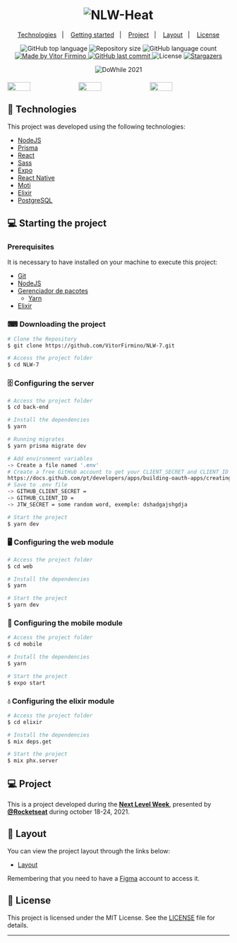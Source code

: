 

<h1 align="center">
    <img alt="NLW-Heat" title="NLW-Heat" src="https://user-images.githubusercontent.com/67246528/138088767-84309a13-0ca9-44d6-8df3-9bfb25731cb5.png" />
    
</h1>

<p align="center">
  <a href="#technologies">Technologies</a>&nbsp;&nbsp;&nbsp;|&nbsp;&nbsp;&nbsp;
  <a href="#-layout">Getting started</a>&nbsp;&nbsp;&nbsp;|&nbsp;&nbsp;&nbsp;
  <a href="#-project">Project</a>&nbsp;&nbsp;&nbsp;|&nbsp;&nbsp;&nbsp;
  <a href="#-layout">Layout</a>&nbsp;&nbsp;&nbsp;|&nbsp;&nbsp;&nbsp;
  <a href="#-license">License</a>
</p>

<p align="center">
  <img alt="GitHub top language" src="https://img.shields.io/github/languages/top/VitorFirmino/NLW-7.svg?color=%23FF008E">

  <img alt="Repository size" src="https://img.shields.io/github/repo-size/VitorFirmino/NLW-7.svg?color=%23FF008E">

  <img alt="GitHub language count" src="https://img.shields.io/github/languages/count/VitorFirmino/NLW-7?color=%23FF008E">

  <a href="https://www.linkedin.com/in/helitonoliveira/">
    <img alt="Made by Vitor Firmino" src="https://img.shields.io/badge/made%20by-Vitor Firmino-%23FF008E">
  </a>

  <a href="https://github.com/helitonoliveiraa/nlw-heat-frontend-web?/commits/master">
    <img alt="GitHub last commit" src="https://img.shields.io/github/last-commit/VitorFirmino/NLW-7??color=%23FF008E">
  </a>

  <img alt="License" src="https://img.shields.io/badge/license-MIT-%23FF008E">

  <a href="https://github.com/VitorFirmino/NLW-7/stargazers" >
    <img alt="Stargazers" src="https://img.shields.io/github/stars/VitorFirmino/NLW-7?style=social">
  </a>
</p>


<p align="center">
  <img alt="DoWhile 2021" title="DoWhile 2021" src="https://user-images.githubusercontent.com/67246528/138088560-ad0dfd1c-1dbb-447f-9642-a8f3008695a8.png" />
</p>

 <p style="display: flex; margin-top: 20px">
        <img src="" width="32%" alt="">
        <img src="" width="32%" alt="">
        <img src="" width="32%" alt="">
    </p>  

## 🧪 Technologies

This project was developed using the following technologies:


  - [NodeJS](https://nodejs.org/)
  - [Prisma](https://www.prisma.io/)
  - [React](https://reactjs.org/)
  - [Sass](https://sass-lang.com/)
  - [Expo](https://expo.dev/)
  - [React Native](https://reactnative.dev/)
  - [Moti](https://moti.fyi/)
  - [Elixir](https://elixir-lang.org/)
  - [PostgreSQL](https://www.postgresql.org/)

## 💻 Starting the project

### Prerequisites

It is necessary to have installed on your machine to execute this project:
- [Git](https://git-scm.com)
- [NodeJS](https://nodejs.org/)
- [Gerenciador de pacotes](https://www.npmjs.com)
    - [Yarn](https://classic.yarnpkg.com/en/docs/install/#windows-stable)
- [Elixir](https://elixir-lang.org/install.html)


### ⌨ Downloading the project

```bash
# Clone the Repository
$ git clone https://github.com/VitorFirmino/NLW-7.git

# Access the project folder
$ cd NLW-7
```

### 🗄️ Configuring the server
```bash
# Access the project folder
$ cd back-end

# Install the dependencies
$ yarn

# Running migrates 
$ yarn prisma migrate dev

# Add environment variables
-> Create a file named '.env'
# Create a free GitHub account to get your CLIENT_SECRET and CLIENT_ID
https://docs.github.com/pt/developers/apps/building-oauth-apps/creating-an-oauth-app
# Save to .env file
-> GITHUB_CLIENT_SECRET = 
-> GITHUB_CLIENT_ID = 
-> JTW_SECRET = some random word, exemple: dshadgajshgdja

# Start the project
$ yarn dev
```

### 🖥️ Configuring the web module
```bash
# Access the project folder
$ cd web

# Install the dependencies
$ yarn

# Start the project
$ yarn dev
```

### 📱 Configuring the mobile module
```bash
# Access the project folder
$ cd mobile

# Install the dependencies
$ yarn

# Start the project
$ expo start
```

### 💧 Configuring the elixir module
```bash
# Access the project folder
$ cd elixir

# Install the dependencies
$ mix deps.get

# Start the project
$ mix phx.server
```

## 💻 Project


This is a project developed during the **[Next Level Week](https://nextlevelweek.com/)**, presented by **[@Rocketseat](https://github.com/Rocketseat)** during october 18-24, 2021.

## 🔖 Layout

You can view the project layout through the links below:

- [Layout](https://www.figma.com/community/file/1031699316177416916)

Remembering that you need to have a [Figma](http://figma.com/) account to access it.

## 📝 License

This project is licensed under the MIT License. See the [LICENSE](LICENSE) file for details.

---
